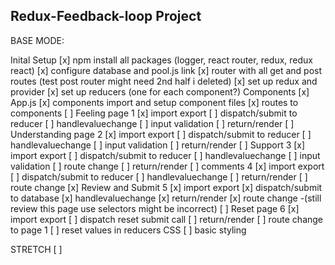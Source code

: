 Redux-Feedback-loop Project
---------------------------

BASE MODE:

Inital Setup
    [x] npm install all packages (logger, react router, redux, redux react)
    [x] configure database and pool.js link
    [x] router with all get and post routes (test post router might need 2nd half i deleted)
    [x] set up redux and provider
    [x] set up reducers (one for each component?)
Components
    [x] App.js
        [x] components import and setup component files
        [x] routes to components
    [ ] Feeling page 1
        [x] import export
        [ ] dispatch/submit to reducer
        [ ] handlevaluechange
        [ ] input validation
        [ ] return/render
    [ ] Understanding page 2
        [x] import export
        [ ] dispatch/submit to reducer
        [ ] handlevaluechange
        [ ] input validation
        [ ] return/render
    [ ] Support 3
        [x] import export
        [ ] dispatch/submit to reducer
        [ ] handlevaluechange
        [ ] input validation
        [ ] route change
        [ ] return/render
    [ ] comments 4
        [x] import export
        [ ] dispatch/submit to reducer
        [ ] handlevaluechange
        [ ] return/render
        [ ] route change
    [x] Review and Submit 5
        [x] import export
        [x] dispatch/submit to database
        [x] handlevaluechange
        [x] return/render
        [x] route change
        -(still review this page use selectors might be incorrect)
    [ ] Reset page 6
        [x] import export
        [ ] dispatch reset submit call
        [ ] return/render
        [ ] route change to page 1
        [ ] reset values in reducers
CSS
    [ ] basic styling


STRETCH
    [ ] 


